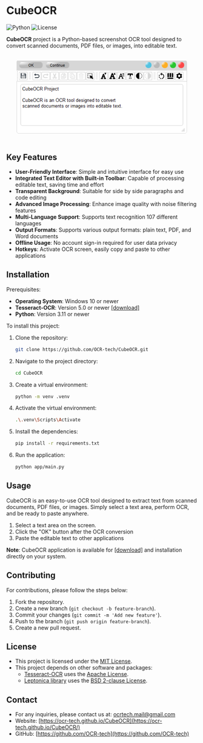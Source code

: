 # CubeOCR

![Python](https://img.shields.io/badge/python-3.11%2B-blue)
![License](https://img.shields.io/badge/license-MIT-blue)

<!-- ![Visitors](https://visitor-badge.laobi.icu/badge?page_id=OCR-tech.CubeOCR) -->

<!-- ![Downloads](https://img.shields.io/github/downloads/OCR-tech/CubeOCR/total) -->
<!-- ![Release](https://img.shields.io/github/v/release/OCR-tech/CubeOCR?include_prereleases) -->

**CubeOCR** project is a Python-based screenshot OCR tool designed to convert scanned documents, PDF files, or images, into editable text.

<br>
<div align="center">
    <img src="docs/img/text1c.png" style="width:450px; height:auto; min-width:35%">
</div>
<br>
<!-- <div align="center">
    <img src="docs/img/text3a.png" style="width:450px; height:auto; min-width:35%">
</div>
<br> -->

<!-- <br/>
<div align="center">
<img src="docs/img/text1a.png" style="width:48%; height:auto;">&emsp;
<img src="docs/img/text1b.png" style="width:48%; height:auto;">
</div>
<br/> -->

## Key Features

- **User-Friendly Interface**: Simple and intuitive interface for easy use
- **Integrated Text Editor with Built-in Toolbar**: Capable of processing editable text, saving time and effort
- **Transparent Background**: Suitable for side by side paragraphs and code editing
- **Advanced Image Processing**: Enhance image quality with noise filtering features
- **Multi-Language Support**: Supports text recognition 107 different languages
- **Output Formats**: Supports various output formats: plain text, PDF, and Word documents
- **Offline Usage**: No account sign-in required for user data privacy
- **Hotkeys**: Activate OCR screen, easily copy and paste to other applications

## Installation

Prerequisites:

- **Operating System**: Windows 10 or newer
- **Tesseract-OCR**: Version 5.0 or newer [[download]](https://github.com/UB-Mannheim/tesseract/wiki)
- **Python**: Version 3.11 or newer
  <!-- [Download](https://www.python.org/downloads/) -->
  <!-- - Python packages: See `requirements.txt` -->

To install this project:

1. Clone the repository:

   ```sh
   git clone https://github.com/OCR-tech/CubeOCR.git
   ```

2. Navigate to the project directory:

   ```sh
   cd CubeOCR
   ```

3. Create a virtual environment:

   ```sh
   python -m venv .venv
   ```

4. Activate the virtual environment:

   ```sh
   .\.venv\Scripts\Activate
   ```

5. Install the dependencies:

   ```sh
   pip install -r requirements.txt
   ```

6. Run the application:

   ```sh
   python app/main.py
   ```

## Usage

CubeOCR is an easy-to-use OCR tool designed to extract text from scanned documents, PDF files, or images. Simply select a text area, perform OCR, and be ready to paste anywhere.

1. Select a text area on the screen.
2. Click the "OK" button after the OCR conversion
3. Paste the editable text to other applications

**Note**: CubeOCR application is available for [[download]](https://ocr-tech.github.io/CubeOCR) and installation directly on your system.

<!-- https://github.com/OCR-tech/CubeOCR/releases/latest -->
<!-- https://github.com/OCR-tech/CubeOCR/releases/download/v1.0.0/CubeOCR_v1.0.0_20250517.exe -->

## Contributing

For contributions, please follow the steps below:

1. Fork the repository.
2. Create a new branch (`git checkout -b feature-branch`).
3. Commit your changes (`git commit -m 'Add new feature'`).
4. Push to the branch (`git push origin feature-branch`).
5. Create a new pull request.

## License

- This project is licensed under the [MIT License](https://github.com/OCR-tech/CubeOCR/blob/main/LICENSE).
- This project depends on other software and packages:
  - [Tesseract-OCR](https://github.com/UB-Mannheim/tesseract) uses the [Apache License](http://www.apache.org/licenses/LICENSE-2.0).
  - [Leptonica library](http://www.leptonica.org/) uses the [BSD 2-clause License](http://www.leptonica.org/about-the-license.html).

## Contact

- For any inquiries, please contact us at: ocrtech.mail@gmail.com
- Website: [https://ocr-tech.github.io/CubeOCR](https://ocr-tech.github.io/CubeOCR/)
- GitHub: [https://github.com/OCR-tech](https://github.com/OCR-tech)
